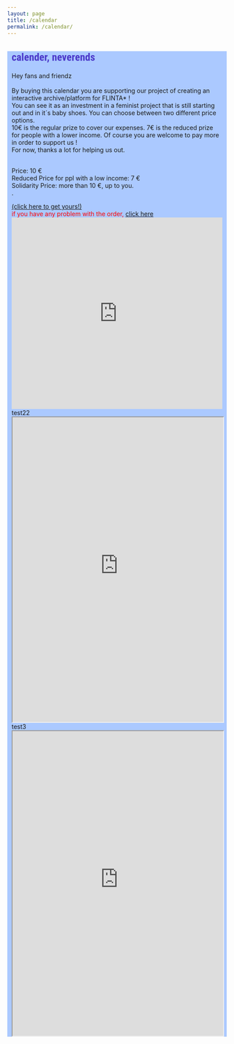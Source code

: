 ```yaml
---
layout: page
title: /calendar
permalink: /calendar/
---
```


<style>
@import url('https://fonts.googleapis.com/css2?family=Roboto+Condensed&display=swap');

.bodycontents {background-color: #ABC9FF;
}
.maintext {margin: 10px 10px 20px 10px;
}

h2 {color:#4C39CA; font-size: 24px; font-family: 'Roboto Condensed', sans-serif;
}
     
</style>

<div class="bodycontents">
<div class="maintext">
<h2>calender, neverends </h2>

Hey fans and friendz <br><br>
By buying this calendar you are supporting our project of creating an interactive archive/platform for FLINTA* ! <br>
You can see it as an investment in a feminist project that is still starting out and in it´s baby shoes. You can choose between two different price options. <br>
10€ is the regular prize to cover our expenses. 7€ is the reduced prize for people with a lower income. Of course you are welcome to pay more in order to support us ! <br>
For now, thanks a lot for helping us out. <br><br>

Price: 10 € <br>
Reduced Price for ppl with a low income: 7 € <br>
Solidarity Price: more than 10 €, up to you. <br>
.<br>
<div class ="div-title-fourth"> <font color="red">
<a href="https://docs.google.com/forms/d/1PLgY4VjlOvDEnyWreb6KW4W5_hqkFqxctPtQKtcSwLM/edit?printable=yes" target="iframe_form">(click here to get yours!)</a> <br/>
if you have any problem with the order, <a href="https://docs.google.com/forms/d/1PLgY4VjlOvDEnyWreb6KW4W5_hqkFqxctPtQKtcSwLM/edit" target="_blank"> click here </a></font> </div>

<iframe name="iframe_form" left="1px;" right="0px;" width="100%" height="440px;" margin="5px;" frameborder="0" allowfullscreen src="https://docs.google.com/document/d/1DANc3hYkTnU2op9nUtBtXYkheDvVfe_sL4Xeli5S_VA/edit?usp=sharing">
</iframe>
test22
<iframe src="https://commaneverends.github.io/_data/commaneverends_calendar2021.pdf" width="100%" height="700px"/></iframe>
test3
<iframe src="https://commaneverends.github.io/data/commaneverends_calendar2021.pdf" width="100%" height="700px"/></iframe>

</div>
</div>
